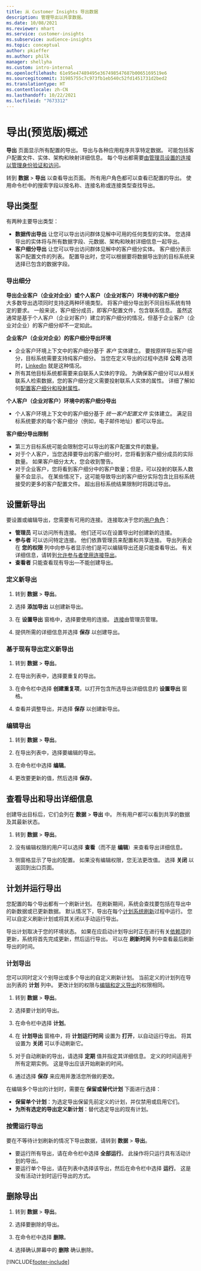 ```yaml
---
title: 从 Customer Insights 导出数据
description: 管理导出以共享数据。
ms.date: 10/08/2021
ms.reviewer: mhart
ms.service: customer-insights
ms.subservice: audience-insights
ms.topic: conceptual
author: pkieffer
ms.author: philk
manager: shellyha
ms.custom: intro-internal
ms.openlocfilehash: 61e95e47489495e367498547687b0065169519e6
ms.sourcegitcommit: 31985755c7c973fb1eb540c52fd1451731d2bed2
ms.translationtype: HT
ms.contentlocale: zh-CN
ms.lasthandoff: 10/22/2021
ms.locfileid: "7673312"
---
```

# <a name="exports-preview-overview"></a>导出(预览版)概述

**导出** 页面显示所有配置的导出。 导出与各种应用程序共享特定数据。 可能包括客户配置文件、实体、架构和映射详细信息。 每个导出都需要[由管理员设置的连接以管理身份验证和访问](connections.md)。

转到 **数据** > **导出** 以查看导出页面。 所有用户角色都可以查看已配置的导出。 使用命令栏中的搜索字段以按名称、连接名称或连接类型查找导出。

## <a name="export-types"></a>导出类型

有两种主要导出类型：  

- **数据传出导出** 让您可以导出访问群体见解中可用的任何类型的实体。 您选择导出的实体将与所有数据字段、元数据、架构和映射详细信息一起导出。 
- **客户细分导出** 让您可以导出访问群体见解中的客户细分实体。 客户细分表示客户配置文件的列表。 配置导出时，您可以根据要将数据导出到的目标系统来选择已包含的数据字段。 

### <a name="export-segments"></a>导出细分

**导出企业客户（企业对企业）或个人客户（企业对客户）环境中的客户细分**  
大多数导出选项同时支持这两种环境类型。 将客户细分导出到不同目标系统有特定的要求。 一般来说，客户细分成员，即客户配置文件，包含联系信息。 虽然这通常是基于个人客户（企业对客户）建立的客户细分的情况，但基于企业客户（企业对企业）的客户细分却不一定如此。 

**企业客户（企业对企业）的客户细分导出环境**  
- 企业客户环境上下文中的客户细分基于 *客户* 实体建立。 要按原样导出客户细分，目标系统需要支持纯客户细分。 当您在定义导出的过程中选择 **公司** 选项时，[LinkedIn](export-linkedin-ads.md) 就是这种情况。
- 所有其他目标系统都需要来自联系人实体的字段。 为确保客户细分可以从相关联系人检索数据，您的客户细分定义需要投射联系人实体的属性。 详细了解如何[配置客户细分和投射属性](segment-builder.md)。

**个人客户（企业对客户）环境中的客户细分导出**  
- 个人客户环境上下文中的客户细分基于 *统一客户配置文件* 实体建立。 满足目标系统要求的每个客户细分（例如，电子邮件地址）都可以导出。

**客户细分导出限制**  
- 第三方目标系统可能会限制您可以导出的客户配置文件的数量。 
- 对于个人客户，当您选择要导出的客户细分时，您将看到客户细分成员的实际数量。 如果客户细分太大，您会收到警告。 
- 对于企业客户，您将看到客户细分中的客户数量；但是，可以投射的联系人数量不会显示。 在某些情况下，这可能导致导出的客户细分实际包含比目标系统接受的更多的客户配置文件。 超出目标系统结果限制时将跳过导出。 

## <a name="set-up-a-new-export"></a>设置新导出  
要设置或编辑导出，您需要有可用的连接。 连接取决于您的[用户角色](permissions.md)：
- **管理员** 可以访问所有连接。 他们还可以在设置导出时创建新的连接。
- **参与者** 可以访问特定连接。 他们依靠管理员来配置和共享连接。 导出列表会在 **您的权限** 列中向参与者显示他们是可以编辑导出还是只能查看导出。 有关详细信息，请转到[允许参与者使用连接导出](connections.md#allow-contributors-to-use-a-connection-for-exports)。
- **查看者** 只能查看现有导出—不能创建导出。

### <a name="define-a-new-export"></a>定义新导出

1. 转到 **数据** > **导出**。

1. 选择 **添加导出** 以创建新导出。

1. 在 **设置导出** 窗格中，选择要使用的连接。 [连接](connections.md)由管理员管理。 

1. 提供所需的详细信息并选择 **保存** 以创建导出。

### <a name="define-a-new-export-based-on-an-existing-export"></a>基于现有导出定义新导出

1. 转到 **数据** > **导出**。

1. 在导出列表中，选择要重复的导出。

1. 在命令栏中选择 **创建重复项**，以打开包含所选导出详细信息的 **设置导出** 窗格。

1. 查看并调整导出，并选择 **保存** 以创建新导出。

### <a name="edit-an-export"></a>编辑导出

1. 转到 **数据** > **导出**。

1. 在导出列表中，选择要编辑的导出。

1. 在命令栏中选择 **编辑**。

1. 更改要更新的值，然后选择 **保存**。

## <a name="view-exports-and-export-details"></a>查看导出和导出详细信息

创建导出目标后，它们会列在 **数据** > **导出** 中。 所有用户都可以看到共享的数据及其最新状态。

1. 转到 **数据** > **导出**。

1. 没有编辑权限的用户可以选择 **查看**（而不是 **编辑**）来查看导出详细信息。

1. 侧窗格显示了导出的配置。 如果没有编辑权限，您无法更改值。 选择 **关闭** 以返回到出口页面。

## <a name="schedule-and-run-exports"></a>计划并运行导出

您配置的每个导出都有一个刷新计划。 在刷新期间，系统会查找要包括在导出中的新数据或已更新数据。 默认情况下，导出在每个[计划系统刷新](system.md#schedule-tab)过程中运行。 您可以自定义刷新计划或将其关闭以手动运行导出。

导出计划取决于您的环境状态。 如果在应启动计划导出时正在进行有关[依赖项](system.md#refresh-policies)的更新，系统将首先完成更新，然后运行导出。 可以在 **刷新时间** 列中查看最后刷新导出的时间。

### <a name="schedule-exports"></a>计划导出

您可以同时定义个别导出或多个导出的自定义刷新计划。 当前定义的计划列在导出列表的 **计划** 列中。 更改计划的权限与[编辑和定义导出](export-destinations.md#set-up-a-new-export)的权限相同。 

1. 转到 **数据** > **导出**。

1. 选择要计划的导出。

1. 在命令栏中选择 **计划**。

1. 在 **计划导出** 窗格中，将 **计划运行时间** 设置为 **打开**，以自动运行导出。 将其设置为 **关闭** 可以手动刷新它。

1. 对于自动刷新的导出，请选择 **定期** 值并指定其详细信息。 定义的时间适用于所有定期实例。 这是导出应该开始刷新的时间。

1. 通过选择 **保存** 来应用并激活您所做的更改。

在编辑多个导出的计划时，需要在 **保留或替代计划** 下面进行选择：
- **保留单个计划**：为选定导出保留先前定义的计划，并仅禁用或启用它们。
- **为所有选定的导出定义新计划**：替代选定导出的现有计划。

### <a name="run-exports-on-demand"></a>按需运行导出

要在不等待计划刷新的情况下导出数据，请转到 **数据** > **导出**。

- 要运行所有导出，请在命令栏中选择 **全部运行**。 此操作将只运行具有活动计划的导出。
- 要运行单个导出，请在列表中选择该导出，然后在命令栏中选择 **运行**。 这是没有活动计划时运行导出的方式。 

## <a name="remove-an-export"></a>删除导出

1. 转到 **数据** > **导出**。

1. 选择要删除的导出。

1. 在命令栏中选择 **删除**。

1. 选择确认屏幕中的 **删除** 确认删除。


[!INCLUDE[footer-include](../includes/footer-banner.md)]
